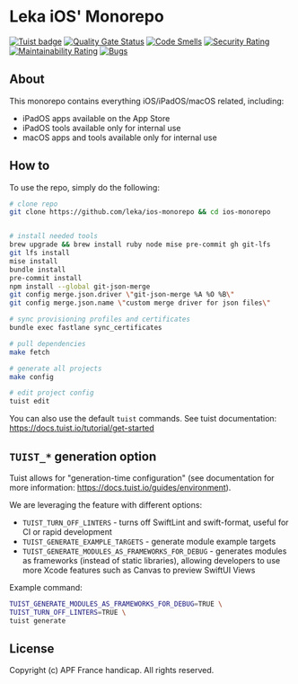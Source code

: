 # Leka iOS' Monorepo

[![Tuist badge](https://img.shields.io/badge/Powered%20by-Tuist-blue)](https://tuist.io) [![Quality Gate Status](https://sonarcloud.io/api/project_badges/measure?project=leka_ios-monorepo&metric=alert_status&token=ae37dc9610e171e3c40c43642f1697e2e5f05db4)](https://sonarcloud.io/summary/new_code?id=leka_ios-monorepo) [![Code Smells](https://sonarcloud.io/api/project_badges/measure?project=leka_ios-monorepo&metric=code_smells&token=ae37dc9610e171e3c40c43642f1697e2e5f05db4)](https://sonarcloud.io/summary/new_code?id=leka_ios-monorepo) [![Security Rating](https://sonarcloud.io/api/project_badges/measure?project=leka_ios-monorepo&metric=security_rating&token=ae37dc9610e171e3c40c43642f1697e2e5f05db4)](https://sonarcloud.io/summary/new_code?id=leka_ios-monorepo) [![Maintainability Rating](https://sonarcloud.io/api/project_badges/measure?project=leka_ios-monorepo&metric=sqale_rating&token=ae37dc9610e171e3c40c43642f1697e2e5f05db4)](https://sonarcloud.io/summary/new_code?id=leka_ios-monorepo) [![Bugs](https://sonarcloud.io/api/project_badges/measure?project=leka_ios-monorepo&metric=bugs&token=ae37dc9610e171e3c40c43642f1697e2e5f05db4)](https://sonarcloud.io/summary/new_code?id=leka_ios-monorepo)

## About

This monorepo contains everything iOS/iPadOS/macOS related, including:

- iPadOS apps available on the App Store
- iPadOS tools available only for internal use
- macOS apps and tools available only for internal use

## How to

To use the repo, simply do the following:

```bash
# clone repo
git clone https://github.com/leka/ios-monorepo && cd ios-monorepo


# install needed tools
brew upgrade && brew install ruby node mise pre-commit gh git-lfs
git lfs install
mise install
bundle install
pre-commit install
npm install --global git-json-merge
git config merge.json.driver \"git-json-merge %A %O %B\"
git config merge.json.name \"custom merge driver for json files\"

# sync provisioning profiles and certificates
bundle exec fastlane sync_certificates

# pull dependencies
make fetch

# generate all projects
make config

# edit project config
tuist edit
```

You can also use the default `tuist` commands. See tuist documentation: <https://docs.tuist.io/tutorial/get-started>

## `TUIST_*` generation option

Tuist allows for "generation-time configuration" (see documentation for more information: <https://docs.tuist.io/guides/environment>).

We are leveraging the feature with different options:

- `TUIST_TURN_OFF_LINTERS` - turns off SwiftLint and swift-format, useful for CI or rapid development
- `TUIST_GENERATE_EXAMPLE_TARGETS` - generate module example targets
- `TUIST_GENERATE_MODULES_AS_FRAMEWORKS_FOR_DEBUG` - generates modules as frameworks (instead of static libraries), allowing developers to use more Xcode features such as Canvas to preview SwiftUI Views

Example command:

```bash
TUIST_GENERATE_MODULES_AS_FRAMEWORKS_FOR_DEBUG=TRUE \
TUIST_TURN_OFF_LINTERS=TRUE \
tuist generate
```

## License

Copyright (c) APF France handicap. All rights reserved.

